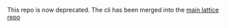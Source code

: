 This repo is now deprecated.
The cli has been merged into the [main lattice repo](https://github.com/cloudfoundry-incubator/lattice)

